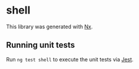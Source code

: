 # shell

This library was generated with [Nx](https://nx.dev).

## Running unit tests

Run `ng test shell` to execute the unit tests via [Jest](https://jestjs.io).
